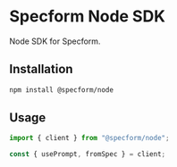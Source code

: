# Specform Node SDK

Node SDK for Specform.

## Installation

```bash
npm install @specform/node
```

## Usage

```javascript
import { client } from "@specform/node";

const { usePrompt, fromSpec } = client;
```

